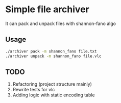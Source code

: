 # Simple file archiver
It can pack and unpack files with shannon-fano algo

## Usage
```bash
./archiver pack -m shannon_fano file.txt
./archiver unpack -m shannon_fano file.vlc 
```

## TODO
1. Refactoring (project structure mainly)
2. Rewrite tests for vlc
3. Adding logic with static encoding table